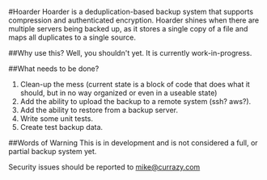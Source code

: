 #Hoarder
Hoarder is a deduplication-based backup system that supports compression and authenticated encryption. Hoarder shines when there are multiple servers being backed up, as it stores a single copy of a file and maps all duplicates to a single source.

##Why use this?
Well, you shouldn't yet. It is currently work-in-progress.

##What needs to be done?
1. Clean-up the mess (current state is a block of code that does what it should, but in no way organized or even in a useable state)
2. Add the ability to upload the backup to a remote system (ssh? aws?).
3. Add the ability to restore from a backup server.
4. Write some unit tests.
5. Create test backup data.

##Words of Warning
This is in development and is not considered a full, or partial backup system yet.

Security issues should be reported to mike@currazy.com

